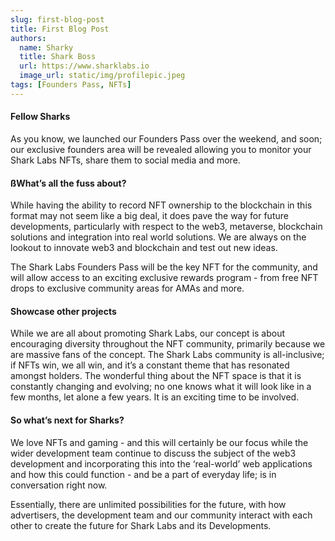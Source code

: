 ```yaml
---
slug: first-blog-post
title: First Blog Post 
authors:
  name: Sharky
  title: Shark Boss
  url: https://www.sharklabs.io
  image_url: static/img/profilepic.jpeg
tags: [Founders Pass, NFTs]
---
```


#### Fellow Sharks 
As you know, we launched our Founders Pass over the weekend, and soon; our exclusive founders area will be revealed allowing you to monitor your Shark Labs NFTs, share them to social media and more.

#### ßWhat’s all the fuss about?
While having the ability to record NFT ownership to the blockchain in this format may not seem like a big deal, it does pave the way for future developments, particularly with respect to the web3, metaverse, blockchain solutions and integration into real world solutions.  We are always on the lookout to innovate web3 and blockchain  and test out new ideas.

The Shark Labs Founders Pass will be the key NFT for the community, and will allow access to an exciting exclusive rewards program - from free NFT drops to exclusive community areas for AMAs and more.

#### Showcase other projects
While we are all about promoting Shark Labs, our concept is about encouraging diversity throughout the NFT community, primarily because we are massive fans of the concept. The Shark Labs community is all-inclusive; if NFTs win, we all win, and it’s a constant theme that has resonated amongst holders.  The wonderful thing about the NFT space is that it is constantly changing and evolving; no one knows what it will look like in a few months, let alone a few years. It is an exciting time to be involved.

#### So what’s next for Sharks?
We love NFTs and gaming - and this will certainly be our focus while the wider development team continue to discuss the subject of the web3 development and incorporating this into the ‘real-world’ web applications and how this could function - and be a part of everyday life; is in conversation right now. 

Essentially, there are unlimited possibilities for the future, with how advertisers, the development team and our community interact with each other to create the future for Shark Labs and its Developments.
